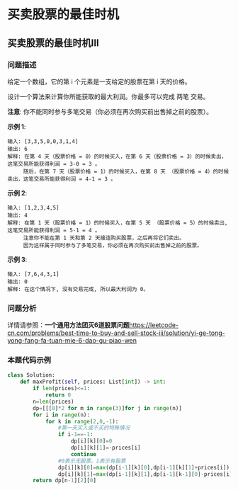 # 买卖股票的最佳时机
## 买卖股票的最佳时机III
### 问题描述
给定一个数组，它的第 i 个元素是一支给定的股票在第 i 天的价格。

设计一个算法来计算你所能获取的最大利润。你最多可以完成 两笔 交易。

**注意**: 你不能同时参与多笔交易（你必须在再次购买前出售掉之前的股票）。

**示例 1**:
```
输入: [3,3,5,0,0,3,1,4]
输出: 6
解释: 在第 4 天（股票价格 = 0）的时候买入，在第 6 天（股票价格 = 3）的时候卖出，这笔交易所能获得利润 = 3-0 = 3 。
     随后，在第 7 天（股票价格 = 1）的时候买入，在第 8 天 （股票价格 = 4）的时候卖出，这笔交易所能获得利润 = 4-1 = 3 。
```
**示例 2**:
```
输入: [1,2,3,4,5]
输出: 4
解释: 在第 1 天（股票价格 = 1）的时候买入，在第 5 天 （股票价格 = 5）的时候卖出, 这笔交易所能获得利润 = 5-1 = 4 。   
     注意你不能在第 1 天和第 2 天接连购买股票，之后再将它们卖出。   
     因为这样属于同时参与了多笔交易，你必须在再次购买前出售掉之前的股票。
```
**示例 3**:
```
输入: [7,6,4,3,1] 
输出: 0 
解释: 在这个情况下, 没有交易完成, 所以最大利润为 0。
```
### 问题分析
详情请参照：**一个通用方法团灭6道股票问题**<https://leetcode-cn.com/problems/best-time-to-buy-and-sell-stock-iii/solution/yi-ge-tong-yong-fang-fa-tuan-mie-6-dao-gu-piao-wen>

### 本题代码示例
```python
class Solution:
    def maxProfit(self, prices: List[int]) -> int:
        if len(prices)<=1:
            return 0
        n=len(prices)
        dp=[[[0]*2 for m in range(3)]for j in range(n)]
        for i in range(n):
            for k in range(2,0,-1):
                #第一天买入或不买的特殊情况
                if i-1==-1:
                    dp[i][k][0]=0
                    dp[i][k][1]=-prices[i]
                    continue
                #0表示无股票，1表示有股票
                dp[i][k][0]=max(dp[i-1][k][0],dp[i-1][k][1]+prices[i])
                dp[i][k][1]=max(dp[i-1][k][1],dp[i-1][k-1][0]-prices[i])
        return dp[n-1][2][0]
```
